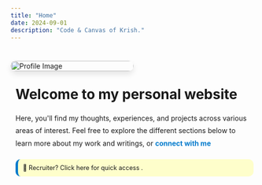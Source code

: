 ```yaml
---
title: "Home"
date: 2024-09-01
description: "Code & Canvas of Krish."
---
```


<div style="display: flex; align-items: center; gap: 20px; margin-top: 40px; flex-wrap: wrap;">
    <!-- Left: Image -->
    <div style="flex: 1 1 250px; max-width: 250px;">
        <img src="/images/p.jpeg" alt="Profile Image" style="width: 100%; height: auto; border-radius: 12px; box-shadow: 0 6px 12px rgba(0, 0, 0, 0.1);">
    </div>
    <!-- Right: Content -->
    <div style="flex: 2 1 500px; padding: 10px;">
        <h1 style="margin-top: 0;">Welcome to my personal website</h1>
        <p style="line-height: 1.8;">
            Here, you'll find my thoughts, experiences, and projects across various areas of interest. Feel free to explore the different sections below to learn more about my work and writings, or 
            <a href="/connect/" style="color: #007acc; text-decoration: none; font-weight: bold;">
                connect with me 
            </a>
            <i class="fas fa-phone" style="color: red; margin-left: 5px;"></i>
        </p>
        <div id="recruiterText" style="cursor: pointer; padding: 10px; border-radius: 10px; background-color: rgba(255, 255, 0, 0.2); margin-top: 20px; border-left: 5px solid #007acc;">
            <p style="margin: 0; font-size: 0.9em; color: var(--primary-color);">
                🌟 Recruiter? Click here for quick access <i class="fas fa-arrow-right"></i>.
            </p>
        </div>
        <div id="recruiterLinks" style="display: none; margin-top: 15px;">
            <ul style="list-style-type: none; padding: 0;">
                <!-- add a portfolio  -->
                <li><a href="/portfolio" style="color: #007acc; text-decoration: none; font-weight: bold;">Check My Portfolio</a></li>
                <li><a href="/CV_Sowndarya_Krishnan.pdf" style="color: #007acc; text-decoration: none; font-weight: bold;">Download My Resume</a></li>
                <li><a href="/research" style="color: #007acc; text-decoration: none; font-weight: bold;">View My Research</a></li>
                <li><a href="/connect/" style="color: #007acc; text-decoration: none; font-weight: bold;">Contact Information</a></li>
            </ul>
        </div>
    </div>
</div>

<script>
    const recruiterText = document.getElementById("recruiterText");
    const recruiterLinks = document.getElementById("recruiterLinks");

    recruiterText.addEventListener("click", function() {
        recruiterLinks.style.display = recruiterLinks.style.display === "none" ? "block" : "none";
    });
</script>
